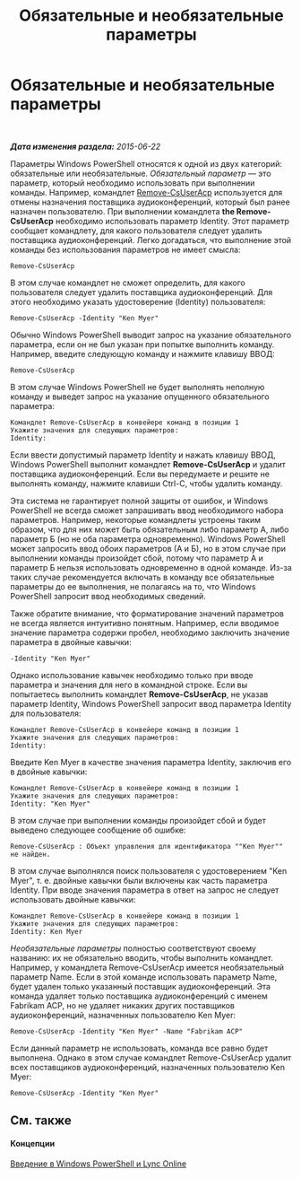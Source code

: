 ﻿---
title: Обязательные и необязательные параметры
TOCTitle: Обязательные и необязательные параметры
ms:assetid: e766362f-e2e9-4598-a595-fdf5eedd9ad6
ms:mtpsurl: https://technet.microsoft.com/ru-ru/library/Dn362851(v=OCS.15)
ms:contentKeyID: 56270629
ms.date: 06/01/2017
mtps_version: v=OCS.15
ms.translationtype: HT
---

# Обязательные и необязательные параметры

 

_**Дата изменения раздела:** 2015-06-22_

Параметры Windows PowerShell относятся к одной из двух категорий: обязательные или необязательные. *Обязательный параметр* — это параметр, который необходимо использовать при выполнении команды. Например, командлет [Remove-CsUserAcp](remove-csuseracp.md) используется для отмены назначения поставщика аудиоконференций, который был ранее назначен пользователю. При выполнении командлета **the Remove-CsUserAcp** необходимо использовать параметр Identity. Этот параметр сообщает командлету, для какого пользователя следует удалить поставщика аудиоконференций. Легко догадаться, что выполнение этой команды без использования параметров не имеет смысла:

    Remove-CsUserAcp

В этом случае командлет не сможет определить, для какого пользователя следует удалить поставщика аудиоконференций. Для этого необходимо указать удостоверение (Identity) пользователя:

    Remove-CsUserAcp -Identity "Ken Myer"

Обычно Windows PowerShell выводит запрос на указание обязательного параметра, если он не был указан при попытке выполнить команду. Например, введите следующую команду и нажмите клавишу ВВОД:

    Remove-CsUserAcp

В этом случае Windows PowerShell не будет выполнять неполную команду и выведет запрос на указание опущенного обязательного параметра:

    Командлет Remove-CsUserAcp в конвейере команд в позиции 1
    Укажите значения для следующих параметров:
    Identity:

Если ввести допустимый параметр Identity и нажать клавишу ВВОД, Windows PowerShell выполнит командлет **Remove-CsUserAcp** и удалит поставщика аудиоконференций. Если вы передумаете и решите не выполнять команду, нажмите клавиши Ctrl-C, чтобы удалить команду.

Эта система не гарантирует полной защиты от ошибок, и Windows PowerShell не всегда сможет запрашивать ввод необходимого набора параметров. Например, некоторые командлеты устроены таким образом, что для них может быть обязательным либо параметр А, либо параметр Б (но не оба параметра одновременно). Windows PowerShell может запросить ввод обоих параметров (А и Б), но в этом случае при выполнении команды произойдет сбой, потому что параметр А и параметр Б нельзя использовать одновременно в одной команде. Из-за таких случае рекомендуется включать в команду все обязательные параметры до ее выполнения, не полагаясь на то, что Windows PowerShell запросит ввод необходимых сведений.

Также обратите внимание, что форматирование значений параметров не всегда является интуитивно понятным. Например, если вводимое значение параметра содержи пробел, необходимо заключить значение параметра в двойные кавычки:

    -Identity "Ken Myer"

Однако использование кавычек необходимо только при вводе параметра и значения для него в командной строке. Если вы попытаетесь выполнить командлет **Remove-CsUserAcp**, не указав параметр Identity, Windows PowerShell запросит ввод параметра Identity для пользователя:

    Командлет Remove-CsUserAcp в конвейере команд в позиции 1
    Укажите значения для следующих параметров:
    Identity:

Введите Ken Myer в качестве значения параметра Identity, заключив его в двойные кавычки:

    Командлет Remove-CsUserAcp в конвейере команд в позиции 1
    Укажите значения для следующих параметров:
    Identity: "Ken Myer"

В этом случае при выполнении команды произойдет сбой и будет выведено следующее сообщение об ошибке:

    Remove-CsUserAcp : Объект управления для идентификатора ""Ken Myer"" не найден.

В этом случае выполнялся поиск пользователя с удостоверением "Ken Myer", т. е. двойные кавычки были включены как часть параметра Identity. При вводе значения параметра в ответ на запрос не следует использовать двойные кавычки:

    Командлет Remove-CsUserAcp в конвейере команд в позиции 1
    Укажите значения для следующих параметров:
    Identity: Ken Myer

*Необязательные параметры* полностью соответствуют своему названию: их не обязательно вводить, чтобы выполнить командлет. Например, у командлета Remove-CsUserAcp имеется необязательный параметр Name. Если в этой команде использовать параметр Name, будет удален только указанный поставщик аудиоконференций. Эта команда удаляет только поставщика аудиоконференций с именем Fabrikam ACP, но не удаляет никаких других поставщиков аудиоконференций, назначенных пользователю Ken Myer:

    Remove-CsUserAcp -Identity "Ken Myer" -Name "Fabrikam ACP"

Если данный параметр не использовать, команда все равно будет выполнена. Однако в этом случае командлет Remove-CsUserAcp удалит всех поставщиков аудиоконференций, назначенных пользователю Ken Myer:

    Remove-CsUserAcp -Identity "Ken Myer"

## См. также

#### Концепции

[Введение в Windows PowerShell и Lync Online](an-introduction-to-windows-powershell-and-skype-for-business-online.md)

